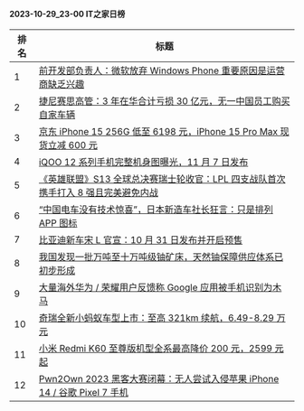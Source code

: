 #### 2023-10-29_23-00  IT之家日榜

| 排名 | 标题|
| --- | ---|
| 1 | [前开发部负责人：微软放弃 Windows Phone 重要原因是运营商缺乏兴趣](https://www.ithome.com/0/728/326.htm) |
| 2 | [捷尼赛思高管：3 年在华合计亏损 30 亿元，无一中国员工购买自家车辆](https://www.ithome.com/0/728/349.htm) |
| 3 | [京东 iPhone 15 256G 低至 6198 元，iPhone 15 Pro Max 现货立减 600 元](https://www.ithome.com/0/728/380.htm) |
| 4 | [iQOO 12 系列手机完整机身图曝光，11 月 7 日发布](https://www.ithome.com/0/728/342.htm) |
| 5 | [《英雄联盟》S13 全球总决赛瑞士轮收官：LPL 四支战队首次携手打入 8 强且完美避免内战](https://www.ithome.com/0/728/415.htm) |
| 6 | [“中国电车没有技术惊喜”，日本新造车社长狂言：只是排列 APP 图标](https://www.ithome.com/0/728/370.htm) |
| 7 | [比亚迪新车宋 L 官宣：10 月 31 日发布并开启预售](https://www.ithome.com/0/728/353.htm) |
| 8 | [我国发现一批万吨至十万吨级铀矿床，天然铀保障供应体系已初步形成](https://www.ithome.com/0/728/338.htm) |
| 9 | [大量海外华为 / 荣耀用户反馈称 Google 应用被手机识别为木马](https://www.ithome.com/0/728/431.htm) |
| 10 | [奇瑞全新小蚂蚁车型上市：至高 321km 续航，6.49-8.29 万元](https://www.ithome.com/0/728/328.htm) |
| 11 | [小米 Redmi K60 至尊版机型全系最高降价 200 元，2599 元起](https://www.ithome.com/0/728/372.htm) |
| 12 | [Pwn2Own 2023 黑客大赛闭幕：无人尝试入侵苹果 iPhone 14 / 谷歌 Pixel 7 手机](https://www.ithome.com/0/728/356.htm) |

